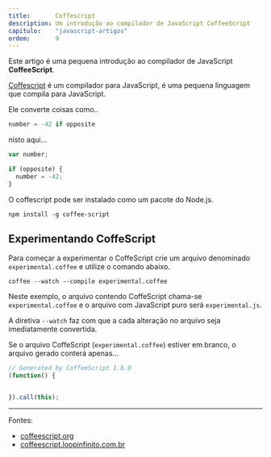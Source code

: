 ```yaml
---
title:       Coffescript
description: Um introdução ao compilador de JavaScript CoffeeScript
capitulo:    "javascript-artigos"
ordem:       9
---
```


Este artigo é uma pequena introdução ao compilador de JavaScript __CoffeeScript__.

[Coffescript](http://coffeescript.org/) é um compilador para JavaScript, é uma pequena linguagem que
compila para JavaScript.

Ele converte coisas como..

```javascript
number = -42 if opposite
```

nisto aqui...

```javascript
var number;

if (opposite) {
  number = -42;
}
```

O coffescript pode ser instalado como um pacote do Node.js.

    npm install -g coffee-script


Experimentando CoffeScript
---

Para começar a experimentar o CoffeScript crie um arquivo denominado `experimental.coffee` e utilize o comando abaixo.

    coffee --watch --compile experimental.coffee

Neste exemplo, o arquivo contendo CoffeScript chama-se `experimental.coffee` e o arquivo com JavaScript puro será
`experimental.js`.

A diretiva `--watch` faz com que a cada alteração no arquivo seja imediatamente convertida.

Se o arquivo CoffeScript (`experimental.coffee`) estiver em branco, o arquivo gerado conterá apenas...

```javascript
// Generated by CoffeeScript 1.8.0
(function() {


}).call(this);
```


- - -
Fontes:

- [coffeescript.org](http://coffeescript.org/)
- [coffeescript.loopinfinito.com.br](http://coffeescript.loopinfinito.com.br/)